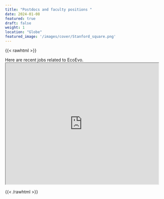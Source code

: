 ```yaml
---
title: "Postdocs and faculty positions "
date: 2024-01-08
featured: true
draft: false
weight: 1
location: "Globe"
featured_image: '/images/cover/Stanford_square.png'
---
```

{{< rawhtml >}}
<div>
<p> Here are recent jobs related to EcoEvo.
  <iframe src="https://docs.google.com/spreadsheets/d/1Fvh1BZANNKsn8oVqqN2V4mQtKjpivU7fGqygNTTRAj8/edit#gid=1864294017" width="100%" height="400"></iframe>

</p>
</div>
{{< /rawhtml >}}
<!--more-->



